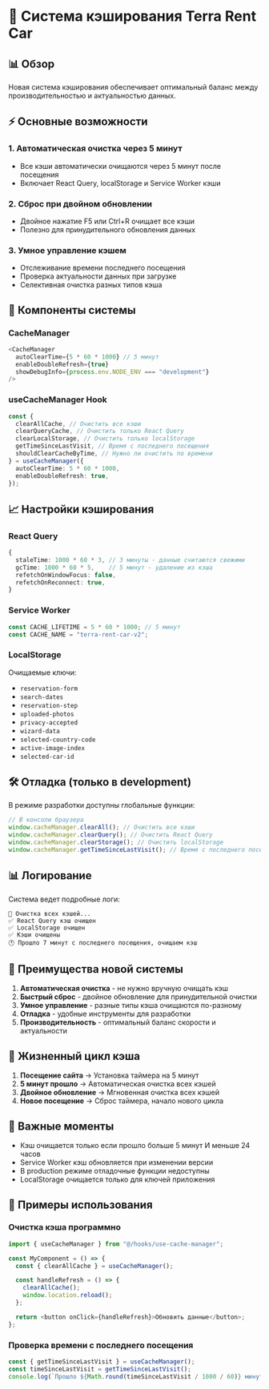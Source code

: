 # 🚀 Система кэширования Terra Rent Car

## 📊 Обзор

Новая система кэширования обеспечивает оптимальный баланс между производительностью и актуальностью данных.

## ⚡ Основные возможности

### 1. **Автоматическая очистка через 5 минут**

- Все кэши автоматически очищаются через 5 минут после посещения
- Включает React Query, localStorage и Service Worker кэши

### 2. **Сброс при двойном обновлении**

- Двойное нажатие F5 или Ctrl+R очищает все кэши
- Полезно для принудительного обновления данных

### 3. **Умное управление кэшем**

- Отслеживание времени последнего посещения
- Проверка актуальности данных при загрузке
- Селективная очистка разных типов кэша

## 🔧 Компоненты системы

### CacheManager

```typescript
<CacheManager
  autoClearTime={5 * 60 * 1000} // 5 минут
  enableDoubleRefresh={true}
  showDebugInfo={process.env.NODE_ENV === "development"}
/>
```

### useCacheManager Hook

```typescript
const {
  clearAllCache, // Очистить все кэши
  clearQueryCache, // Очистить только React Query
  clearLocalStorage, // Очистить только localStorage
  getTimeSinceLastVisit, // Время с последнего посещения
  shouldClearCacheByTime, // Нужно ли очистить по времени
} = useCacheManager({
  autoClearTime: 5 * 60 * 1000,
  enableDoubleRefresh: true,
});
```

## 📈 Настройки кэширования

### React Query

```typescript
{
  staleTime: 1000 * 60 * 3, // 3 минуты - данные считаются свежими
  gcTime: 1000 * 60 * 5,    // 5 минут - удаление из кэша
  refetchOnWindowFocus: false,
  refetchOnReconnect: true,
}
```

### Service Worker

```typescript
const CACHE_LIFETIME = 5 * 60 * 1000; // 5 минут
const CACHE_NAME = "terra-rent-car-v2";
```

### LocalStorage

Очищаемые ключи:

- `reservation-form`
- `search-dates`
- `reservation-step`
- `uploaded-photos`
- `privacy-accepted`
- `wizard-data`
- `selected-country-code`
- `active-image-index`
- `selected-car-id`

## 🛠️ Отладка (только в development)

В режиме разработки доступны глобальные функции:

```javascript
// В консоли браузера
window.cacheManager.clearAll(); // Очистить все кэши
window.cacheManager.clearQuery(); // Очистить React Query
window.cacheManager.clearStorage(); // Очистить localStorage
window.cacheManager.getTimeSinceLastVisit(); // Время с последнего посещения
```

## 📊 Логирование

Система ведет подробные логи:

```
🧹 Очистка всех кэшей...
✅ React Query кэш очищен
✅ LocalStorage очищен
✅ Кэши очищены
🕐 Прошло 7 минут с последнего посещения, очищаем кэш
```

## 🎯 Преимущества новой системы

1. **Автоматическая очистка** - не нужно вручную очищать кэш
2. **Быстрый сброс** - двойное обновление для принудительной очистки
3. **Умное управление** - разные типы кэша очищаются по-разному
4. **Отладка** - удобные инструменты для разработки
5. **Производительность** - оптимальный баланс скорости и актуальности

## 🔄 Жизненный цикл кэша

1. **Посещение сайта** → Установка таймера на 5 минут
2. **5 минут прошло** → Автоматическая очистка всех кэшей
3. **Двойное обновление** → Мгновенная очистка всех кэшей
4. **Новое посещение** → Сброс таймера, начало нового цикла

## 🚨 Важные моменты

- Кэш очищается только если прошло больше 5 минут И меньше 24 часов
- Service Worker кэш обновляется при изменении версии
- В production режиме отладочные функции недоступны
- LocalStorage очищается только для ключей приложения

## 📝 Примеры использования

### Очистка кэша программно

```typescript
import { useCacheManager } from "@/hooks/use-cache-manager";

const MyComponent = () => {
  const { clearAllCache } = useCacheManager();

  const handleRefresh = () => {
    clearAllCache();
    window.location.reload();
  };

  return <button onClick={handleRefresh}>Обновить данные</button>;
};
```

### Проверка времени с последнего посещения

```typescript
const { getTimeSinceLastVisit } = useCacheManager();
const timeSinceLastVisit = getTimeSinceLastVisit();
console.log(`Прошло ${Math.round(timeSinceLastVisit / 1000 / 60)} минут`);
```
